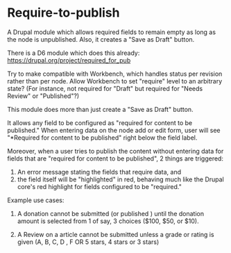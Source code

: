 Require-to-publish
==================

A Drupal module which allows required fields to remain empty as long as the node is unpublished. Also, it creates a "Save as Draft" button.

There is a D6 module which does this already: https://drupal.org/project/required_for_pub

Try to make compatible with Workbench, which handles status per revision rather than per node. Allow Workbench to set "require" level to an arbitrary state? (For instance, not required for "Draft" but required for "Needs Review" or "Published"?)





This module does more than just create a "Save as Draft" button. 

It allows any field to be configured as "required for content to be published." When entering data on the node add or edit form, 
user will see "*Required for content to be published" right below the field label.

Moreover, when a user tries to publish the content without entering data for fields that are "required for content to be published",
2 things are triggered: 
1. An error message stating the fields that require data, and 
2. the field itself will be "highlighted" in red, 
behaving much like the Drupal core's red highlight for fields configured to be "required."

Example use cases:

1. A donation cannot be submitted (or published ) until the donation amount is selected from  1 of say, 3 choices ($100, $50, or $10).

2. A Review on a article cannot be submitted unless a grade or rating is given (A, B, C, D , F  OR 5 stars, 4 stars or 3 stars)

